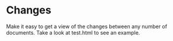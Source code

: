 # Changes

Make it easy to get a view of the changes between any number of documents. Take a look at test.html to see an example.